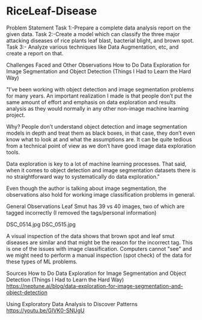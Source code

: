 # RiceLeaf-Disease
Problem Statement  Task 1:-Prepare a complete data analysis report on the given data.  Task 2:-Create a model which can classify the three major attacking diseases of rice plants leaf blast, bacterial blight, and brown spot.  Task 3:- Analyze various techniques like Data Augmentation, etc, and create a report on that.


Challenges Faced and Other Observations
How to Do Data Exploration for Image Segmentation and Object Detection (Things I Had to Learn the Hard Way)

"I’ve been working with object detection and image segmentation problems for many years. An important realization I made is that people don’t put the same amount of effort and emphasis on data exploration and results analysis as they would normally in any other non-image machine learning project.

Why? People don’t understand object detection and image segmentation models in depth and treat them as black boxes, in that case, they don’t even know what to look at and what the assumptions are. It can be quite tedious from a technical point of view as we don’t have good image data exploration tools.

Data exploration is key to a lot of machine learning processes. That said, when it comes to object detection and image segmentation datasets there is no straightforward way to systematically do data exploration."

Even though the author is talking about image segmentation, the observations also hold for working image classification problems in general.

General Observations
Leaf Smut has 39 vs 40 images, two of which are tagged incorrectly (I removed the tags/personal information)

DSC_0514.jpg DSC_0515.jpg

A visual inspection of the data shows that brown spot and leaf smut diseases are similar and that might be the reason for the incorrect tag. This is one of the issues with image classification. Computers cannot "see" and we might need to perform a manual inspection (spot check) of the data for these types of ML problems.

Sources
How to Do Data Exploration for Image Segmentation and Object Detection (Things I Had to Learn the Hard Way) https://neptune.ai/blog/data-exploration-for-image-segmentation-and-object-detection

Using Exploratory Data Analysis to Discover Patterns https://youtu.be/GIVK0-SNUgU
